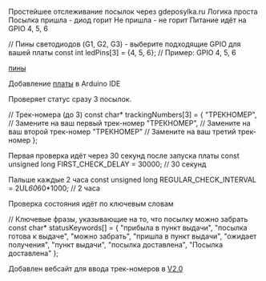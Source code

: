 Простейшее отслеживание посылок через gdeposylka.ru
Логика проста
Посылка пришла - диод горит
Не пришла - не горит
Питание идёт на GPIO 4, 5, 6

// Пины светодиодов (G1, G2, G3) - выберите подходящие GPIO для вашей платы
const int ledPins[3] = {4, 5, 6};  // Пример: GPIO 4, 5, 6


[пины](https://github.com/user-attachments/assets/8e6db081-f6ac-464b-8395-5397175082bf)

Добавление [платы](https://raw.githubusercontent.com/espressif/arduino-esp32/gh-pages/package_esp32_index.json) в Arduino IDE


Проверяет статус сразу 3 посылок.

// Трек-номера (до 3)
const char* trackingNumbers[3] = {
  "ТРЕКНОМЕР",        // Замените на ваш первый трек-номер
  "ТРЕКНОМЕР",     // Замените на ваш второй трек-номер
  "ТРЕКНОМЕР"         // Замените на ваш третий трек-номер
};


Первая проверка идёт через 30 секунд после запуска платы
const unsigned long FIRST_CHECK_DELAY = 30000;         // 30 секунд

Пальше каждые 2 часа
const unsigned long REGULAR_CHECK_INTERVAL = 2UL*60*60*1000; // 2 часа


Проверка состояния идёт по ключевым словам

// Ключевые фразы, указывающие на то, что посылку можно забрать
const char* statusKeywords[] = {
  "прибыла в пункт выдачи",
  "посылка готова к выдаче",
  "можно забрать",
  "пришла в пункт выдачи",
  "ожидает получения",
  "пункт выдачи",
  "посылка доставлена",
  "Посылка доставлена"
};


Добавлен вебсайт для ввода трек-номеров в [V2.0](https://github.com/VEYSkub/esp32-c3_super_mini_trac_packagesking/releases/tag/v2.0)
